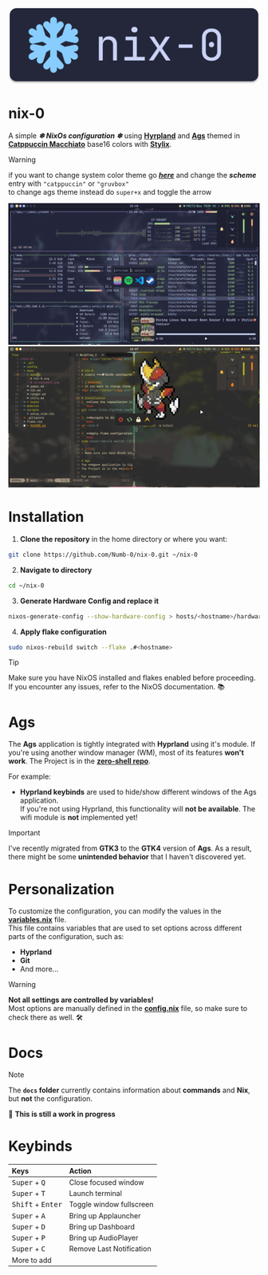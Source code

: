 <div align="center"><img src="./docs/assets/nix-0.svg"></div>


# nix-0
A simple ***❄ NixOs configuration ❄*** using [**Hyrpland**](https://github.com/hyprwm/Hyprland) and [**Ags**](https://github.com/Aylur/ags) themed in [**Catppuccin Macchiato**](https://catppuccin.com/palette) base16 colors with [**Stylix**](https://github.com/danth/stylix).

> [!WARNING]
> if you want to change system color theme go [***here***](https://github.com/Numb-0/nix-0/blob/main/hosts/nixos/config.nix#L34) and change the ***scheme*** entry with `"catppuccin"` or `"gruvbox"`  
> to change ags theme instead do `super+x` and toggle the arrow

<div align="center"><img src="./docs/assets/screenshot1.png"></div>
<div align="center"><img src="./docs/assets/screenshot2.png"></div>

# Installation
1. **Clone the repository** in the home directory or where you want:
```bash
git clone https://github.com/Numb-0/nix-0.git ~/nix-0
```
2. **Navigate to directory**
```bash
cd ~/nix-0
```
3. **Generate Hardware Config and replace it**
```bash
nixos-generate-config --show-hardware-config > hosts/<hostname>/hardware.nix
```
4. **Apply flake configuration**
```bash
sudo nixos-rebuild switch --flake .#<hostname>
```
> [!TIP]
> Make sure you have NixOS installed and flakes enabled before proceeding. If you encounter any issues, refer to the NixOS documentation. 📚

# Ags
The **Ags** application is tightly integrated with **Hyprland** using it's module. If you're using another window manager (WM), most of its features **won't work**.
The Project is in the **[zero-shell repo](https://github.com/Numb-0/zero-shell)**.

For example:
- **Hyprland keybinds** are used to hide/show different windows of the Ags application.  
If you're not using Hyprland, this functionality will **not be available**.
The wifi module is **not** implemented yet!

> [!IMPORTANT]
> I've recently migrated from **GTK3** to the **GTK4** version of **Ags**. As a result, there might be some **unintended behavior** that I haven't discovered yet.  

# Personalization

To customize the configuration, you can modify the values in the **[variables.nix](hosts/nixos/variables.nix)** file.  
This file contains variables that are used to set options across different parts of the configuration, such as:

- **Hyprland**
- **Git**
- And more...

> [!WARNING]
> **Not all settings are controlled by variables!**  
> Most options are manually defined in the **[config.nix](hosts/nixos/config.nix)** file, so make sure to check there as well. 🛠️

# Docs
> [!NOTE]
> The **`docs` folder** currently contains information about **commands** and **Nix**, but **not** the configuration.  
>  
> 🚧 **This is still a work in progress**

# Keybinds

| Keys | Action |
| :--- | :---  |
| <kbd>Super</kbd> + <kbd>Q</kbd> | Close focused window |
| <kbd>Super</kbd> + <kbd>T</kbd> | Launch terminal |
| <kbd>Shift</kbd> + <kbd>Enter</kbd> | Toggle window fullscreen|
| <kbd>Super</kbd> + <kbd>A</kbd> | Bring up Applauncher|
| <kbd>Super</kbd> + <kbd>D</kbd> | Bring up Dashboard |
| <kbd>Super</kbd> + <kbd>P</kbd> | Bring up AudioPlayer |
| <kbd>Super</kbd> + <kbd>C</kbd> | Remove Last Notification|
| More to add |

